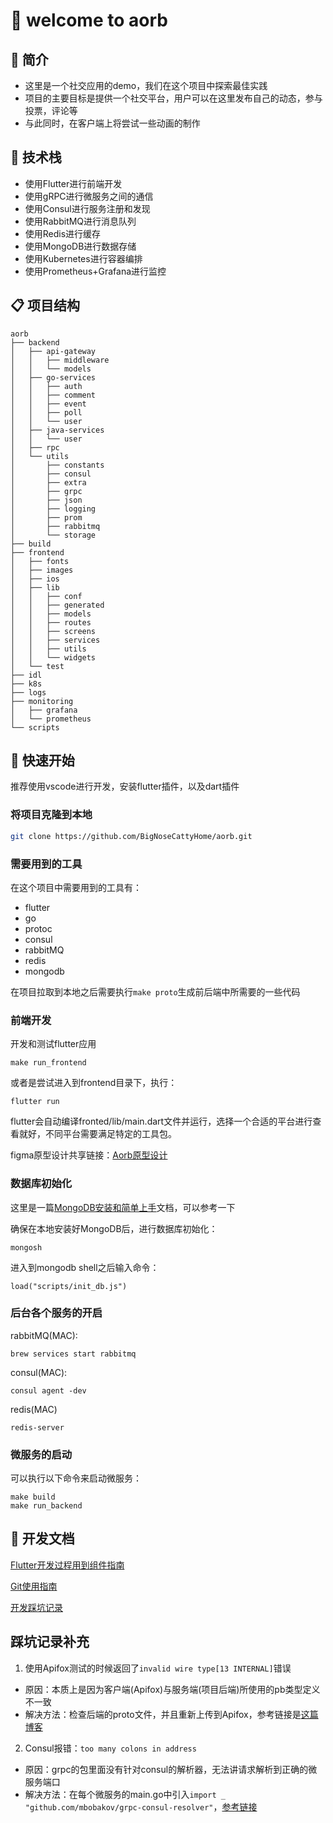 # 👐 welcome to aorb

## 💖 简介

- 这里是一个社交应用的demo，我们在这个项目中探索最佳实践
- 项目的主要目标是提供一个社交平台，用户可以在这里发布自己的动态，参与投票，评论等
- 与此同时，在客户端上将尝试一些动画的制作

## 🔨 技术栈

- 使用Flutter进行前端开发
- 使用gRPC进行微服务之间的通信
- 使用Consul进行服务注册和发现
- 使用RabbitMQ进行消息队列
- 使用Redis进行缓存
- 使用MongoDB进行数据存储
- 使用Kubernetes进行容器编排
- 使用Prometheus+Grafana进行监控

## 📋 项目结构
```
aorb
├── backend
│   ├── api-gateway
│   │   ├── middleware
│   │   └── models
│   ├── go-services
│   │   ├── auth
│   │   ├── comment
│   │   ├── event
│   │   ├── poll
│   │   └── user
│   ├── java-services
│   │   └── user
│   ├── rpc
│   └── utils
│       ├── constants
│       ├── consul
│       ├── extra
│       ├── grpc
│       ├── json
│       ├── logging
│       ├── prom
│       ├── rabbitmq
│       └── storage
├── build
├── frontend
│   ├── fonts
│   ├── images
│   ├── ios
│   ├── lib
│   │   ├── conf
│   │   ├── generated
│   │   ├── models
│   │   ├── routes
│   │   ├── screens
│   │   ├── services
│   │   ├── utils
│   │   └── widgets
│   └── test
├── idl
├── k8s
├── logs
├── monitoring
│   ├── grafana
│   └── prometheus
└── scripts
```


## 🚀 快速开始

推荐使用vscode进行开发，安装flutter插件，以及dart插件

### 将项目克隆到本地

```bash
git clone https://github.com/BigNoseCattyHome/aorb.git
```

### 需要用到的工具

在这个项目中需要用到的工具有：

- flutter
- go
- protoc
- consul
- rabbitMQ
- redis
- mongodb



在项目拉取到本地之后需要执行`make proto`生成前后端中所需要的一些代码

### 前端开发 

开发和测试flutter应用

```shell
make run_frontend
```

或者是尝试进入到frontend目录下，执行：

```shell
flutter run
```

flutter会自动编译fronted/lib/main.dart文件并运行，选择一个合适的平台进行查看就好，不同平台需要满足特定的工具包。


figma原型设计共享链接：[Aorb原型设计](https://www.figma.com/design/roDqwgrlbQo29vpSqeCVFw/Aorb?node-id=0-1&t=SOBamnPsEXegjKDF-1)

### 数据库初始化

这里是一篇[MongoDB安装和简单上手](https://obyi4vacom.feishu.cn/file/DTTWb1DMjoGynkxmgOBc0qgInWd)文档，可以参考一下

确保在本地安装好MongoDB后，进行数据库初始化：

```shell    
mongosh
```

进入到mongodb shell之后输入命令：
```shell
load("scripts/init_db.js")
```

### 后台各个服务的开启
rabbitMQ(MAC):
```shell
brew services start rabbitmq
```
consul(MAC):
```shell
consul agent -dev
```
redis(MAC)
```shell
redis-server
```

### 微服务的启动

可以执行以下命令来启动微服务：

```shell
make build
make run_backend
```


## 📝 开发文档

[Flutter开发过程用到组件指南](https://obyi4vacom.feishu.cn/file/E9vdbu0RBocg4yxfV0NcS1kHnwe)

[Git使用指南](http://sirius1y.top/posts/notes/dev/%E6%8C%87%E5%8D%97%E5%9B%A2%E9%98%9Fgit%E5%8D%8F%E4%BD%9C/)

[开发踩坑记录](http://sirius1y.top/posts/notes/dev/dev-aorb-grpc/)

## 踩坑记录补充
1. 使用Apifox测试的时候返回了```invalid wire type[13 INTERNAL]```错误
- 原因：本质上是因为客户端(Apifox)与服务端(项目后端)所使用的pb类型定义不一致
- 解决方法：检查后端的proto文件，并且重新上传到Apifox，参考链接是[这篇博客](https://loesspie.com/2021/09/14/grpc-did-not-read-entire-message/)
2. Consul报错：```too many colons in address```
- 原因：grpc的包里面没有针对consul的解析器，无法讲请求解析到正确的微服务端口
- 解决方法：在每个微服务的main.go中引入```import _ "github.com/mbobakov/grpc-consul-resolver"```，[参考链接](https://blog.csdn.net/dorlolo/article/details/123416857)

